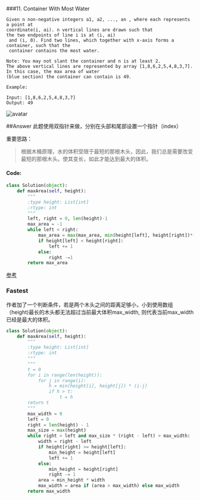 ###11. Container With Most Water


```
Given n non-negative integers a1, a2, ..., an , where each represents a point at 
coordinate(i, ai). n vertical lines are drawn such that 
the two endpoints of line i is at (i, ai) 
 and (i, 0). Find two lines, which together with x-axis forms a container, such that the 
 container contains the most water.

Note: You may not slant the container and n is at least 2.
The above vertical lines are represented by array [1,8,6,2,5,4,8,3,7]. 
In this case, the max area of water 
(blue section) the container can contain is 49.

Example:

Input: [1,8,6,2,5,4,8,3,7]
Output: 49
```

![avatar](https://s3-lc-upload.s3.amazonaws.com/uploads/2018/07/17/question_11.jpg)

##Answer
此题使用双指针来做，分别在头部和尾部设置一个指针（index）

重要思路：
>根据木桶原理，水的体积受限于最短的那根木头，因此，我们总是需要改变最短的那根木头。使其变长，如此才能达到最大的体积。



#### Code:
```python
class Solution(object):
    def maxArea(self, height):
        """
        :type height: List[int]
        :rtype: int
        """
        left, right = 0, len(height)-1
        max_area = -1
        while left < right:
            max_area = max(max_area, min(height[left], height[right])*(right-left))
            if height[left] < height[right]:
                left += 1
            else:
                right -=1
        return max_area
```

[参考](https://blog.csdn.net/qq_34228570/article/details/79534467)

### Fastest

作者加了一个判断条件，若是两个木头之间的距离足够小，小到使用数组（height)最长的木头都无法超过当前最大体积max_width,
则代表当前max_width已经是最大的体积。

```python
class Solution(object):
    def maxArea(self, height):
        """
        :type height: List[int]
        :rtype: int
        """
        """
        t = 0
        for i in range(len(height)):
            for j in range(i):
                h = min(height[i], height[j]) * (i-j)
                if h > t:
                    t = h
        return t
        """
        max_width = 0
        left = 0
        right = len(height) - 1
        max_size = max(height)
        while right > left and max_size * (right - left) > max_width:
            width = right - left
            if height[right] >= height[left]:
                min_height = height[left]
                left += 1
            else:
                min_height = height[right]
                right -= 1
            area = min_height * width
            max_width = area if (area > max_width) else max_width
        return max_width
```